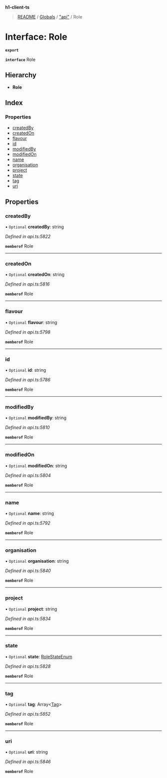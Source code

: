 **h1-client-ts**

> [README](../README.md) / [Globals](../globals.md) / ["api"](../modules/_api_.md) / Role

# Interface: Role

**`export`** 

**`interface`** Role

## Hierarchy

* **Role**

## Index

### Properties

* [createdBy](_api_.role.md#createdby)
* [createdOn](_api_.role.md#createdon)
* [flavour](_api_.role.md#flavour)
* [id](_api_.role.md#id)
* [modifiedBy](_api_.role.md#modifiedby)
* [modifiedOn](_api_.role.md#modifiedon)
* [name](_api_.role.md#name)
* [organisation](_api_.role.md#organisation)
* [project](_api_.role.md#project)
* [state](_api_.role.md#state)
* [tag](_api_.role.md#tag)
* [uri](_api_.role.md#uri)

## Properties

### createdBy

• `Optional` **createdBy**: string

*Defined in api.ts:5822*

**`memberof`** Role

___

### createdOn

• `Optional` **createdOn**: string

*Defined in api.ts:5816*

**`memberof`** Role

___

### flavour

• `Optional` **flavour**: string

*Defined in api.ts:5798*

**`memberof`** Role

___

### id

• `Optional` **id**: string

*Defined in api.ts:5786*

**`memberof`** Role

___

### modifiedBy

• `Optional` **modifiedBy**: string

*Defined in api.ts:5810*

**`memberof`** Role

___

### modifiedOn

• `Optional` **modifiedOn**: string

*Defined in api.ts:5804*

**`memberof`** Role

___

### name

• `Optional` **name**: string

*Defined in api.ts:5792*

**`memberof`** Role

___

### organisation

• `Optional` **organisation**: string

*Defined in api.ts:5840*

**`memberof`** Role

___

### project

• `Optional` **project**: string

*Defined in api.ts:5834*

**`memberof`** Role

___

### state

• `Optional` **state**: [RoleStateEnum](../enums/_api_.rolestateenum.md)

*Defined in api.ts:5828*

**`memberof`** Role

___

### tag

• `Optional` **tag**: Array\<[Tag](_api_.tag.md)>

*Defined in api.ts:5852*

**`memberof`** Role

___

### uri

• `Optional` **uri**: string

*Defined in api.ts:5846*

**`memberof`** Role
